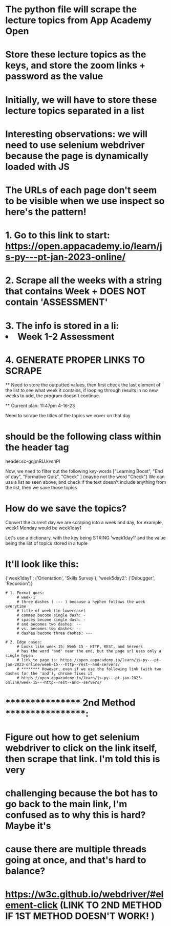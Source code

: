 # The python file will scrape the lecture topics from App Academy Open
# Store these lecture topics as the keys, and store the zoom links + password as the value
# Initially, we will have to store these lecture topics separated in a list

# Interesting observations: we will need to use selenium webdriver because the page is dynamically loaded with JS
# The URLs of each page don't seem to be visible when we use inspect so here's the pattern!

# 1. Go to this link to start: https://open.appacademy.io/learn/js-py---pt-jan-2023-online/
# 2. Scrape all the weeks with a string that contains Week + DOES NOT contain 'ASSESSMENT'
# 3. The info is stored in a li: <li class="sc-kpOJdX jPCnwj">Week 1-2 Assessment</li>
# 4. GENERATE PROPER LINKS TO SCRAPE

** Need to store the outputted values, then first check the last element of the list to see what week it contains, if looping through results in
no new weeks to add, the program doesn't continue.


** Current plan: 11:47pm 4-16-23

Need to scrape the titles of the topics we cover on that day

# should be the following class within the header tag
header.sc-gqjmRU.kvshPl

Now, we need to filter out the following key-words ["Learning Boost", "End of day", "Formative Quiz", "Check" ] (maybe not the word "Check")
We can use a list as seen above, and check if the text doesn't include anything from the list, then we save those topics

# How do we save the topics?
Convert the current day we are scraping into a week and day, for example, week1 Monday would be week1day1

Let's use a dictionary, with the key being STRING 'week1day1' and the value being the list of topics stored in a tuple

# It'll look like this:
{'week1day1': ('Orientation', 'Skills Survey'), 'week5day2': ('Debugger', 'Recursion')}


    # 1. Format goes:
         # week-1
         # three dashes ( --- ) because a hyphen follows the week everytime
         # title of week (in lowercase)
         # commas become single dash: -
         # spaces become single dash: -
         # and becomes two dashes: --
         # vs. becomes two dashes: --
         # dashes become three dashes: ---

    # 2. Edge cases:
         # Looks like week 15: Week 15 - HTTP, REST, and Servers
         # has the word 'and' near the end, but the page url uses only a single hypen
         # link to page is: https://open.appacademy.io/learn/js-py---pt-jan-2023-online/week-15---http--rest--and-servers/
         # ******** However, even if we use the following link (with two dashes for the 'and'), chrome fixes it
         # https://open.appacademy.io/learn/js-py---pt-jan-2023-online/week-15---http--rest--and--servers/

# *************** 2nd Method ****************:
# Figure out how to get selenium webdriver to click on the link itself, then scrape that link.  I'm told this is very
# challenging because the bot has to go back to the main link, I'm confused as to why this is hard?  Maybe it's
# cause there are multiple threads going at once, and that's hard to balance?

# https://w3c.github.io/webdriver/#element-click  (LINK TO 2ND METHOD IF 1ST METHOD DOESN'T WORK! )